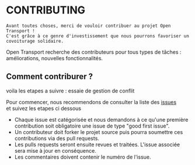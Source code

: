 # CONTRIBUTING

```
Avant toutes choses, merci de vouloir contribuer au projet Open Transport !   
C'est grâce à ce genre d'investissement que nous pourrons favoriser un covoiturage solidaire.
```

Open Transport recherche des contributeurs pour tous types de tâches : améliorations, nouvelles fonctionnalités.

## Comment contriburer ?
voila les etapes a suivre : essaie de gestion de conflit

Pour commencer, nous recommendons de consulter la liste des [issues](https://github.com/OpenClassrooms-Student-Center/7688581-Expert-Git-GitHub/issues)   
et suivez les etapes ci dessous
- Chaque issue est catégorisée et nous demandons à ce qu'une première contribution soit obligatoire une issue de type "good first issue".  
- Un contributeur doit forker le projet source puis pourra soumettre ces contributions via des pull requests.  
- Les pulls requests seront ensuite revues et traitées. L'issue associée sera mise à jour en conséquence.  
- Les commentaires doivent contenir le numéro de l'issue.
